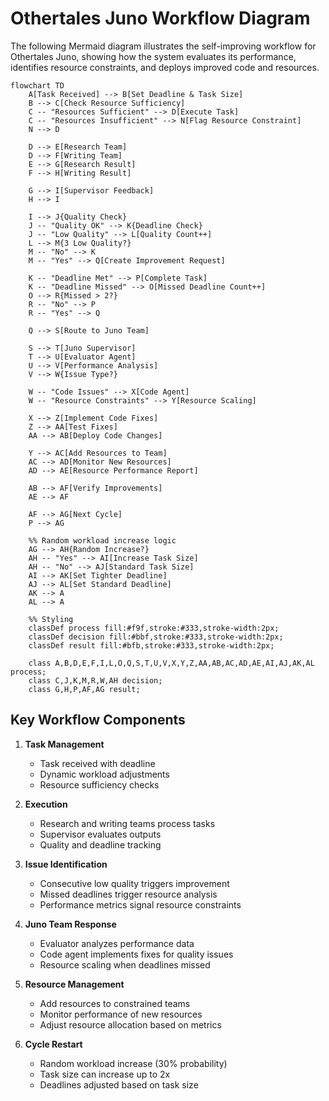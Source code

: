 <!-- Copyright © 2025 PI & Other Tales Inc.. All Rights Reserved. -->
# Othertales Juno Workflow Diagram

The following Mermaid diagram illustrates the self-improving workflow for Othertales Juno, showing how the system evaluates its performance, identifies resource constraints, and deploys improved code and resources.

```mermaid
flowchart TD
    A[Task Received] --> B[Set Deadline & Task Size]
    B --> C[Check Resource Sufficiency]
    C -- "Resources Sufficient" --> D[Execute Task]
    C -- "Resources Insufficient" --> N[Flag Resource Constraint]
    N --> D

    D --> E[Research Team]
    D --> F[Writing Team]
    E --> G[Research Result]
    F --> H[Writing Result]
    
    G --> I[Supervisor Feedback]
    H --> I
    
    I --> J{Quality Check}
    J -- "Quality OK" --> K{Deadline Check}
    J -- "Low Quality" --> L[Quality Count++]
    L --> M{3 Low Quality?}
    M -- "No" --> K
    M -- "Yes" --> Q[Create Improvement Request]
    
    K -- "Deadline Met" --> P[Complete Task]
    K -- "Deadline Missed" --> O[Missed Deadline Count++]
    O --> R{Missed > 2?}
    R -- "No" --> P
    R -- "Yes" --> Q
    
    Q --> S[Route to Juno Team]
    
    S --> T[Juno Supervisor]
    T --> U[Evaluator Agent]
    U --> V[Performance Analysis]
    V --> W{Issue Type?}
    
    W -- "Code Issues" --> X[Code Agent]
    W -- "Resource Constraints" --> Y[Resource Scaling]
    
    X --> Z[Implement Code Fixes]
    Z --> AA[Test Fixes]
    AA --> AB[Deploy Code Changes]
    
    Y --> AC[Add Resources to Team]
    AC --> AD[Monitor New Resources]
    AD --> AE[Resource Performance Report]
    
    AB --> AF[Verify Improvements]
    AE --> AF
    
    AF --> AG[Next Cycle]
    P --> AG
    
    %% Random workload increase logic
    AG --> AH{Random Increase?}
    AH -- "Yes" --> AI[Increase Task Size]
    AH -- "No" --> AJ[Standard Task Size]
    AI --> AK[Set Tighter Deadline]
    AJ --> AL[Set Standard Deadline]
    AK --> A
    AL --> A
    
    %% Styling
    classDef process fill:#f9f,stroke:#333,stroke-width:2px;
    classDef decision fill:#bbf,stroke:#333,stroke-width:2px;
    classDef result fill:#bfb,stroke:#333,stroke-width:2px;
    
    class A,B,D,E,F,I,L,O,Q,S,T,U,V,X,Y,Z,AA,AB,AC,AD,AE,AI,AJ,AK,AL process;
    class C,J,K,M,R,W,AH decision;
    class G,H,P,AF,AG result;
```

## Key Workflow Components

1. **Task Management**
   - Task received with deadline
   - Dynamic workload adjustments
   - Resource sufficiency checks

2. **Execution**
   - Research and writing teams process tasks
   - Supervisor evaluates outputs
   - Quality and deadline tracking

3. **Issue Identification**
   - Consecutive low quality triggers improvement
   - Missed deadlines trigger resource analysis
   - Performance metrics signal resource constraints

4. **Juno Team Response**
   - Evaluator analyzes performance data
   - Code agent implements fixes for quality issues
   - Resource scaling when deadlines missed
   
5. **Resource Management**
   - Add resources to constrained teams
   - Monitor performance of new resources
   - Adjust resource allocation based on metrics

6. **Cycle Restart**
   - Random workload increase (30% probability)
   - Task size can increase up to 2x
   - Deadlines adjusted based on task size